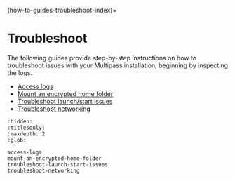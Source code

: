 (how-to-guides-troubleshoot-index)=
# Troubleshoot

The following guides provide step-by-step instructions on how to troubleshoot issues with your Multipass installation, beginning by inspecting the logs. <!--- This line added by @nielsenjared -->

- [Access logs](access-logs)
- [Mount an encrypted home folder](mount-an-encrypted-home-folder)
- [Troubleshoot launch/start issues](troubleshoot-launch-start-issues)
- [Troubleshoot networking](troubleshoot-networking)

```{toctree}
:hidden:
:titlesonly:
:maxdepth: 2
:glob:

access-logs
mount-an-encrypted-home-folder
troubleshoot-launch-start-issues
troubleshoot-networking
```
